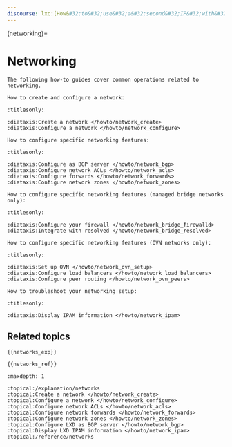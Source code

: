 ```yaml
---
discourse: lxc:[How&#32;to&#32;use&#32;a&#32;second&#32;IP&#32;with&#32;a&#32;container&#32;and&#32;routed&#32;NIC](13021)
---
```


(networking)=
# Networking

```{only} diataxis
The following how-to guides cover common operations related to networking.

How to create and configure a network:
```

```{filtered-toctree}
:titlesonly:

:diataxis:Create a network </howto/network_create>
:diataxis:Configure a network </howto/network_configure>
```

```{only} diataxis
How to configure specific networking features:
```

```{filtered-toctree}
:titlesonly:

:diataxis:Configure as BGP server </howto/network_bgp>
:diataxis:Configure network ACLs </howto/network_acls>
:diataxis:Configure forwards </howto/network_forwards>
:diataxis:Configure network zones </howto/network_zones>
```

```{only} diataxis
How to configure specific networking features (managed bridge networks only):
```

```{filtered-toctree}
:titlesonly:

:diataxis:Configure your firewall </howto/network_bridge_firewalld>
:diataxis:Integrate with resolved </howto/network_bridge_resolved>
```

```{only} diataxis
How to configure specific networking features (OVN networks only):
```

```{filtered-toctree}
:titlesonly:

:diataxis:Set up OVN </howto/network_ovn_setup>
:diataxis:Configure load balancers </howto/network_load_balancers>
:diataxis:Configure peer routing </howto/network_ovn_peers>
```

```{only} diataxis
How to troubleshoot your networking setup:
```

```{filtered-toctree}
:titlesonly:

:diataxis:Display IPAM information </howto/network_ipam>
```

## Related topics

```{only} diataxis
{{networks_exp}}

{{networks_ref}}
```

```{filtered-toctree}
:maxdepth: 1

:topical:/explanation/networks
:topical:Create a network </howto/network_create>
:topical:Configure a network </howto/network_configure>
:topical:Configure network ACLs </howto/network_acls>
:topical:Configure network forwards </howto/network_forwards>
:topical:Configure network zones </howto/network_zones>
:topical:Configure LXD as BGP server </howto/network_bgp>
:topical:Display LXD IPAM information </howto/network_ipam>
:topical:/reference/networks
```

